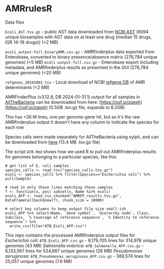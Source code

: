 # AMRrulesR

Data files

`Ecoli_AST.tsv.gz` - public AST data downloaded from [NCBI AST](https://www.ncbi.nlm.nih.gov/pathogens/ast#scientific_name:Escherichia%20coli) (9094 unique biosamples with AST data on at least one drug (median 15 drugs, IQR 14-18 drugs)) (<2 MB)

`ecoli_output-full_binaryAMR.csv.gz` - AMRfinderplus data exported from Enterobase, converted to binary presence/absence matrix (276,784 unique genomes) (<5 MB)
`ecoli-output-full.csv.gz` - Enterobase export including metadata, and AMRfinderplus results as presented in the GUI (276,784 unique genomes) (<20 MB)

`refgenes_20241003.tsv` - Local download of NCBI [refgene DB](https://www.ncbi.nlm.nih.gov/pathogens/refgene/) of AMR determinants (<2 MB)

AMRFinderPlus (v3.12.8, DB 2024-01-31.1) output for all samples in [AllTheBacteria](https://github.com/AllTheBacteria/AllTheBacteria/tree/main/reproducibility/All-samples/AMR/AMRFinderPlus) can be downloaded from here: [https://osf.io/zgexh](https://osf.io/zgexh) (0.5GB .tsv.gz file, expands to 6.2GB)

This has >26 M lines, one per genome-gene hit, but as it's the raw AMRfinderplus output it doesn't have any column to indicate the species for each row

Species calls were made separately for AllTheBacteria using sylph, and can be downloaded from [here](https://ftp.ebi.ac.uk/pub/databases/AllTheBacteria/Releases/0.2/metadata/species_calls.tsv.gz) (13.4 MB .tsv.gz file)

The script `ATB.Rmd` shows how we used R to pull out AMRfinderplus results for genomes belonging to a particular species, like this:

```
# get list of E. coli samples
species_calls <- read_tsv("species_calls.tsv.gz")
ecoli <- species_calls %>% filter(Species=="Escherichia coli") %>% pull(Sample)

# read in only those lines matching these samples
f <- function(x, pos) subset(x, Name %in% ecoli)
ecoli_AFP <- read_tsv_chunked("AMRFP_results.tsv.gz", DataFrameCallback$new(f), chunk_size = 10000)

# select key columns to keep output file size small-ish
ecoli_AFP %>% select(Name, `Gene symbol`, `Hierarchy node`, Class, Subclass, `% Coverage of reference sequence`, `% Identity to reference sequence`) %>%
  write_csv(file="ATB_Ecoli_AFP.csv")
```

This repo contains the processed AMRfinderplus output files for 
_Escherichia coli_: `ATB_Ecoli_AFP.csv.gz` - 9,179,705 lines for 314,978 unique genomes (43 MB)
_Salmonella enterica_: `ATB_Salmonella_AFP.csv.gz` - 6,133,567 lines for 534,667 unique genomes (26 MB)
_Pesudomonas aeruginosa_: `ATB_Pseudomonas_aeruginosa_AFP.csv.gz` - 389,574 lines for 25,057 unique genomes (7.6 MB)
